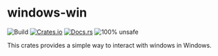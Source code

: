 windows-win
==============

![Build](https://github.com/DoumanAsh/windows-win-rs/workflows/Rust/badge.svg)
[![Crates.io](https://img.shields.io/crates/v/windows-win.svg)](https://crates.io/crates/windows-win)
[![Docs.rs](https://docs.rs/windows-win/badge.svg)](https://docs.rs/windows-win/*/x86_64-pc-windows-msvc/windows_win/)
![100% unsafe](https://img.shields.io/badge/unsafe-100%25-blue.svg)

This crates provides a simple way to interact with windows in Windows.
